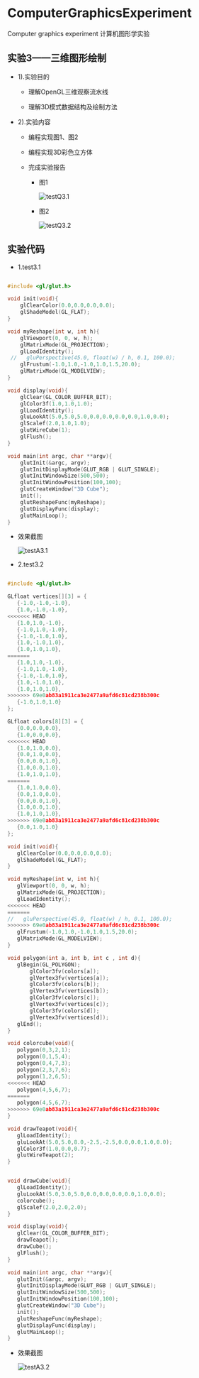 # ComputerGraphicsExperiment
Computer graphics experiment 计算机图形学实验

## 实验3——三维图形绘制

  - 1).实验目的

    - 理解OpenGL三维观察流水线

    - 理解3D模式数据结构及绘制方法

  - 2).实验内容

    - 编程实现图1、图2

    - 编程实现3D彩色立方体

    - 完成实验报告

      - 图1

        ![testQ3.1](https://raw.githubusercontent.com/w-xuefeng/ComputerGraphicsExperiment/master/assets/Q/testQ3.1.png)

      - 图2

        ![testQ3.2](https://raw.githubusercontent.com/w-xuefeng/ComputerGraphicsExperiment/master/assets/Q/testQ3.2.png)

## 实验代码

 - 1.test3.1

```c++

#include <gl/glut.h>

void init(void){
    glClearColor(0.0,0.0,0.0,0.0);
    glShadeModel(GL_FLAT);
}

void myReshape(int w, int h){
    glViewport(0, 0, w, h);
    glMatrixMode(GL_PROJECTION);
    glLoadIdentity();
 //   gluPerspective(45.0, float(w) / h, 0.1, 100.0);
    glFrustum(-1.0,1.0,-1.0,1.0,1.5,20.0);
    glMatrixMode(GL_MODELVIEW);
}

void display(void){
    glClear(GL_COLOR_BUFFER_BIT);
    glColor3f(1.0,1.0,1.0);
    glLoadIdentity();
    gluLookAt(5.0,5.0,5.0,0.0,0.0,0.0,0.0,1.0,0.0);
    glScalef(2.0,1.0,1.0);
    glutWireCube(1);
    glFlush();
}

void main(int argc, char **argv){
    glutInit(&argc, argv);
    glutInitDisplayMode(GLUT_RGB | GLUT_SINGLE);
    glutInitWindowSize(500,500);
    glutInitWindowPosition(100,100);
    glutCreateWindow("3D Cube");
    init();
    glutReshapeFunc(myReshape);
    glutDisplayFunc(display);
    glutMainLoop();
}


```

 - 效果截图

    ![testA3.1](https://raw.githubusercontent.com/w-xuefeng/ComputerGraphicsExperiment/master/assets/A/testA3.1.png)

 - 2.test3.2

 ```c++

#include <gl/glut.h>

GLfloat vertices[][3] = {
    {-1.0,-1.0,-1.0},
    {1.0,-1.0,-1.0},
<<<<<<< HEAD
    {1.0,1.0,-1.0},
    {-1.0,1.0,-1.0},
    {-1.0,-1.0,1.0}, 
    {1.0,-1.0,1.0},
    {1.0,1.0,1.0},
=======
    {1.0,1.0,-1.0}, 
    {-1.0,1.0,-1.0}, 
    {-1.0,-1.0,1.0}, 
    {1.0,-1.0,1.0}, 
    {1.0,1.0,1.0}, 
>>>>>>> 69e0ab83a1911ca3e2477a9afd6c81cd238b300c
    {-1.0,1.0,1.0}
};

GLfloat colors[8][3] = {
    {0.0,0.0,0.0},
    {1.0,0.0,0.0},
<<<<<<< HEAD
    {1.0,1.0,0.0},
    {0.0,1.0,0.0},
    {0.0,0.0,1.0}, 
    {1.0,0.0,1.0},
    {1.0,1.0,1.0},
=======
    {1.0,1.0,0.0}, 
    {0.0,1.0,0.0},
    {0.0,0.0,1.0}, 
    {1.0,0.0,1.0}, 
    {1.0,1.0,1.0}, 
>>>>>>> 69e0ab83a1911ca3e2477a9afd6c81cd238b300c
    {0.0,1.0,1.0}
};

void init(void){
    glClearColor(0.0,0.0,0.0,0.0);
    glShadeModel(GL_FLAT);
}

void myReshape(int w, int h){
    glViewport(0, 0, w, h);
    glMatrixMode(GL_PROJECTION);
    glLoadIdentity();
<<<<<<< HEAD
=======
 //   gluPerspective(45.0, float(w) / h, 0.1, 100.0);
>>>>>>> 69e0ab83a1911ca3e2477a9afd6c81cd238b300c
    glFrustum(-1.0,1.0,-1.0,1.0,1.5,20.0);
    glMatrixMode(GL_MODELVIEW);
}

void polygon(int a, int b, int c , int d){
    glBegin(GL_POLYGON);
        glColor3fv(colors[a]);
        glVertex3fv(vertices[a]);
        glColor3fv(colors[b]);
        glVertex3fv(vertices[b]);
        glColor3fv(colors[c]);
        glVertex3fv(vertices[c]);
        glColor3fv(colors[d]);
        glVertex3fv(vertices[d]);
    glEnd();
}

void colorcube(void){
    polygon(0,3,2,1);
    polygon(0,1,5,4);
    polygon(0,4,7,3);
    polygon(2,3,7,6);    
    polygon(1,2,6,5);
<<<<<<< HEAD
    polygon(4,5,6,7);
=======
    polygon(4,5,6,7);    
>>>>>>> 69e0ab83a1911ca3e2477a9afd6c81cd238b300c
}

void drawTeapot(void){    
    glLoadIdentity();
    gluLookAt(5.0,5.0,8.0,-2.5,-2.5,0.0,0.0,1.0,0.0);
    glColor3f(1.0,0.0,0.7);   
    glutWireTeapot(2);    
}


void drawCube(void){    
    glLoadIdentity();
    gluLookAt(5.0,3.0,5.0,0.0,0.0,0.0,0.0,1.0,0.0);    
    colorcube();
    glScalef(2.0,2.0,2.0);
}

void display(void){
    glClear(GL_COLOR_BUFFER_BIT); 
    drawTeapot();   
    drawCube();   
    glFlush();
}

void main(int argc, char **argv){
    glutInit(&argc, argv);
    glutInitDisplayMode(GLUT_RGB | GLUT_SINGLE);
    glutInitWindowSize(500,500);
    glutInitWindowPosition(100,100);
    glutCreateWindow("3D Cube");
    init();
    glutReshapeFunc(myReshape);
    glutDisplayFunc(display);
    glutMainLoop();
}


```

 - 效果截图

    ![testA3.2](https://raw.githubusercontent.com/w-xuefeng/ComputerGraphicsExperiment/master/assets/A/testA3.2.png)
